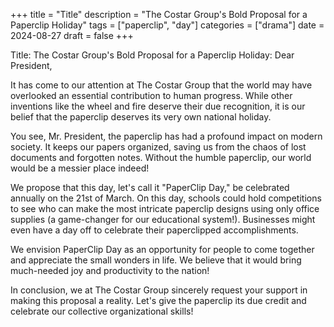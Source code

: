 +++
title = "Title"
description = "The Costar Group's Bold Proposal for a Paperclip Holiday"
tags = ["paperclip", "day"]
categories = ["drama"]
date = 2024-08-27
draft = false
+++

Title: The Costar Group's Bold Proposal for a Paperclip Holiday:
Dear President,

It has come to our attention at The Costar Group that the world may have overlooked an essential contribution to human progress. While other inventions like the wheel and fire deserve their due recognition, it is our belief that the paperclip deserves its very own national holiday.

You see, Mr. President, the paperclip has had a profound impact on modern society. It keeps our papers organized, saving us from the chaos of lost documents and forgotten notes. Without the humble paperclip, our world would be a messier place indeed!

We propose that this day, let's call it "PaperClip Day," be celebrated annually on the 21st of March. On this day, schools could hold competitions to see who can make the most intricate paperclip designs using only office supplies (a game-changer for our educational system!). Businesses might even have a day off to celebrate their paperclipped accomplishments.

We envision PaperClip Day as an opportunity for people to come together and appreciate the small wonders in life. We believe that it would bring much-needed joy and productivity to the nation!

In conclusion, we at The Costar Group sincerely request your support in making this proposal a reality. Let's give the paperclip its due credit and celebrate our collective organizational skills!